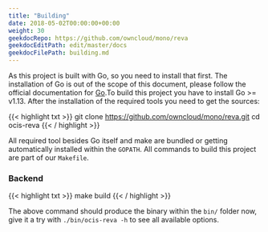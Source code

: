 ```yaml
---
title: "Building"
date: 2018-05-02T00:00:00+00:00
weight: 30
geekdocRepo: https://github.com/owncloud/mono/reva
geekdocEditPath: edit/master/docs
geekdocFilePath: building.md
---
```


As this project is built with Go, so you need to install that first. The installation of Go is out of the scope of this document, please follow the official documentation for [Go](https://golang.org/doc/install).To build this project you have to install Go >= v1.13. After the installation of the required tools you need to get the sources:

{{< highlight txt >}}
git clone https://github.com/owncloud/mono/reva.git
cd ocis-reva
{{< / highlight >}}

All required tool besides Go itself and make are bundled or getting automatically installed within the `GOPATH`. All commands to build this project are part of our `Makefile`.


### Backend

{{< highlight txt >}}
make build
{{< / highlight >}}

The above command should produce the binary within the `bin/` folder now, give it a try with `./bin/ocis-reva -h` to see all available options.

